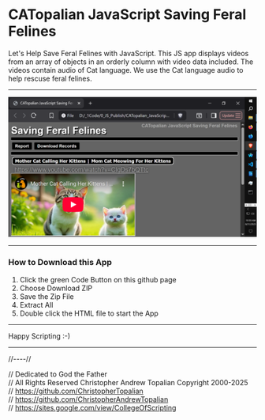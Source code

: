 # CATopalian JavaScript Saving Feral Felines
Let's Help Save Feral Felines with JavaScript. This JS app displays videos from an array of objects in an orderly column with video data included.  The videos contain audio of Cat language. We use the Cat language audio to help rescuse feral felines.  

---

![001](src/media/textures/screenshots/001.PNG)

---

### How to Download this App
1. Click the green Code Button on this github page
2. Choose Download ZIP
3. Save the Zip File
4. Extract All
5. Double click the HTML file to start the App

---

Happy Scripting :-)

---

//----//

// Dedicated to God the Father  
// All Rights Reserved Christopher Andrew Topalian Copyright 2000-2025  
// https://github.com/ChristopherTopalian  
// https://github.com/ChristopherAndrewTopalian  
// https://sites.google.com/view/CollegeOfScripting


